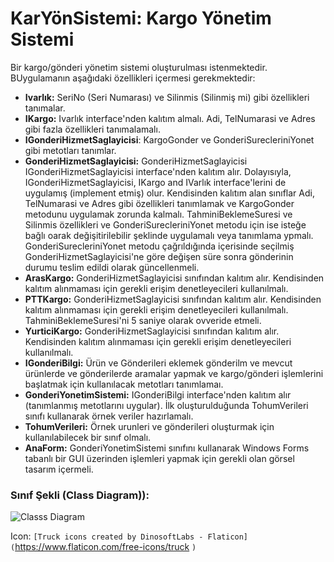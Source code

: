 # KarYönSistemi: Kargo Yönetim Sistemi

Bir kargo/gönderi yönetim sistemi oluşturulması istenmektedir. BUygulamanın aşağıdaki
özellikleri içermesi gerekmektedir:

- **Ivarlık:** SeriNo (Seri Numarası) ve Silinmis (Silinmiş mi) gibi özellikleri tanımalar.
- **IKargo:** Ivarlık interface'nden kalıtım almalı. Adi, TelNumarasi ve Adres gibi fazla özellikleri tanımalamalı.
- **IGonderiHizmetSaglayicisi**: KargoGonder ve GonderiSurecleriniYonet gibi metotları tanımlar.
- **GonderiHizmetSaglayicisi:** GonderiHizmetSaglayicisi IGonderiHizmetSaglayicisi interface'nden kalıtım alır. Dolayısıyla, IGonderiHizmetSaglayicisi, IKargo and IVarlık interface'lerini de uygulamış (implement etmiş) olur. Kendisinden kalıtım alan sınıflar Adi, TelNumarasi ve Adres gibi özellikleri tanımlamak ve KargoGonder metodunu uygulamak zorunda kalmalı. TahminiBeklemeSuresi ve Silinmis özellikleri ve GonderiSurecleriniYonet metodu için ise isteğe bağlı oarak değişitirilebilir şeklinde uygulamalı veya tanımlama ypmalı. GonderiSurecleriniYonet metodu çağrıldığında içerisinde seçilmiş GonderiHizmetSaglayicisi'ne göre değişen süre sonra gönderinin durumu teslim edildi olarak güncellenmeli.
- **ArasKargo:** GonderiHizmetSaglayicisi sınıfından kalıtım alır. Kendisinden kalıtım alınmaması için gerekli erişim denetleyecileri kullanılmalı.
- **PTTKargo:** GonderiHizmetSaglayicisi sınıfından kalıtım alır. Kendisinden kalıtım alınmaması için gerekli erişim denetleyecileri kullanılmalı. TahminiBeklemeSuresi'ni 5 saniye olarak ovveride etmeli.
- **YurticiKargo:** GonderiHizmetSaglayicisi sınıfından kalıtım alır. Kendisinden kalıtım alınmaması için gerekli erişim denetleyecileri kullanılmalı.
- **IGonderiBilgi:** Ürün ve Gönderileri eklemek gönderilm ve mevcut ürünlerde ve gönderilerde aramalar yapmak ve kargo/gönderi işlemlerini başlatmak için kullanılacak metotları tanımlamaı.
- **GonderiYonetimSistemi:** IGonderiBilgi interface'nden kalıtım alır (tanımlanmış metotlarını uygular). İlk oluşturulduğunda TohumVerileri sınıfı kullanarak örnek veriler hazırlamalı.
- **TohumVerileri:** Örnek urunleri ve gönderileri oluşturmak için kullanılabilecek bir sınıf olmalı.
- **AnaForm:** GonderiYonetimSistemi sınıfını kullanarak Windows Forms tabanlı bir GUI üzerinden işlemleri yapmak için gerekli olan görsel tasarım içermeli.

### Sınıf Şekli (Class Diagram)):

![Classs Diagram](cdiagram.png)

Icon: `[Truck icons created by DinosoftLabs - Flaticon](`https://www.flaticon.com/free-icons/truck `)`

